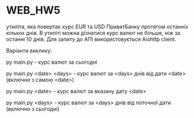 # WEB_HW5
утиліта, яка повертає курс EUR та USD ПриватБанку протягом останніх кількох днів. 
В утиліті можна дізнатися курс валют не більше, ніж за останні 10 днів. 
Для запиту до АПІ використовується Aiohttp client. 

Варіанти виклику: 

py main.py             - курс валют за сьогодні

py main.py \<date\> \<days\>  - курс валют за \<days\> днів від дати \<date\> (включно з самою \<date\>)

py main.py \<date\>         - курс валют за вказану дату \<date\> 

py main.py \<days\>         - курс валют за \<days\> днів від поточної дати (включно з сьогодні)
